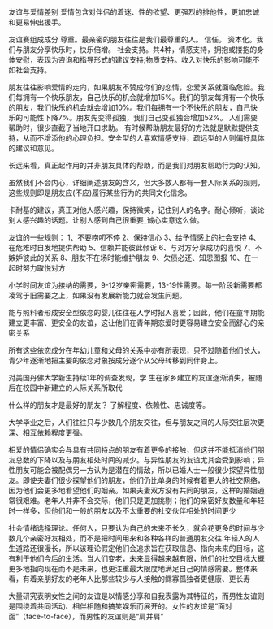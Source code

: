 友谊与爱情差别 
  爱情包含对伴侣的着迷、性的欲望、更强烈的排他性，更加忠诚和更易伸出援手。

友谊赛组成成分
尊重。最亲密的朋友往往是我们最尊重的人。
信任。
资本化。我们与朋友分享快乐时，快乐倍增。
社会支持。共4种，情感支持，拥抱或搂抱的身体安慰，表现为咨询和指导形式的建议支持;物质支持。收入对快乐的影响可能不如社会支持。

朋友往往影响爱情的走向，如果朋友不赞成你们的恋情，恋爱关系就面临危险。我们每拥有一个快乐朋友，自己快乐的机会就增加15%。我们的朋友每拥有一个快乐的朋友，我们快乐的机会就会增加10%。我们每拥有一个不快乐的朋友，自己快乐的可能性下降7%。朋友先变得孤独，我们自己变孤独会增加52%。
  人们需要帮助时，很少直截了当地开口求助。
  有时候帮助朋友最好的方法就是默默提供支持，从而不增添他的心理负担。安全型的人喜欢情感支持，疏远型的人则偏好具体的建议和意见。

长远来看，真正起作用的并非朋友具体的帮助，而是我们对朋友帮助行为的认知。

虽然我们不会内心，详细阐述朋友的含义，但大多数人都有一套人际关系的规则，这些规则即是朋友应(不应)履行某些行为的共同文化信念。

卡耐基的建议，真正对他人感兴趣，保持微笑，记住别人的名字。耐心倾听，谈论别人感兴趣的话题。让别人感到自己很重要_诚心实意这么做。

友谊的一些规则：
1、不要唠叨不停
2、保持信心
3、给予情感上的社会支持
4、在危难时自发地提供帮助
5、信赖并能彼此倾诉
6、与对方分享成功的喜悦
7、不嫉妒彼此的关系
8、朋友不在场时能维护朋友
9、欠债必还、知恩图报
10、在一起时努力取悦对方

小学时间友谊为接纳的需要，9-12岁亲密需要，13-19性需要。每一阶段新需要都凌驾于旧需要之上，如果没有发展新能力就会发生问题。

能与照料者形成安全型依恋的婴儿往往在入学时招人喜爱；因此，他们在童年期能建立更丰富、更安全的友谊，这让他们在青年期恋爱时更容易建立安全而舒心的亲密关系

所有这些依恋成分在年幼儿童和父母的关系中亦有所表现，只不过随着他们长大，青少年逐渐地把主要的依恋对象按成分逐个从父母转移到同伴身上。

对美国丹佛大学新生持续1年的调查发现，学 生在家乡建立的友谊逐渐消失，被随后在校园中新建立的人际关系所取代

什么样的朋友才是最好的朋友？
了解程度、依赖性、忠诚度等。

大学毕业之后，人们往往只与少数几个朋友交往，但与朋友之间的人际交往层次更深、相互依赖程度更强。

相爱的情侣确实会与具有共同特点的朋友有着更多的接触，但这并不能抵消他们朋友总数的下降以及与朋友相处时间的减少。与异性朋友的友谊尤其会受到影响；异性朋友可能会被配偶另一方认为是潜在的情敌，所以已婚人士一般很少探望异性朋友。即使夫妻们很少探望他们的朋友，他们仍比单身的时候有着更大的社交网络，因为他们会更多地看望他们的姻亲。如果夫妻双方没有共同的朋友，这样的婚姻通常很艰难。老年人并非不会交际，他们只是更加挑剔；他们的亲密好友数量和年轻时一样多，但他们和一般的朋友以及不太重要的社交伙伴相处的时间更少

社会情绪选择理论。任何人，只要认为自己的未来不长久，就会花更多的时间与少数几个亲密好友相处，而不是把时间用来和各种各样的普通朋友交往.年轻人的人生道路还很漫长，所以该理论假定他们会追求旨在获取信息、指向未来的目标，这有利于他们今后的生活。当人们变老，未来显得越来越有限，他们的社交目标大概更多地指向现在而不是未来，也更注重最大限度地满足自己的情感需要。整体来看，有着亲朋好友的老年人比那些较少与人接触的鳏寡孤独者更健康、更长寿

大量研究表明女性之间的友谊是以情感分享和自我表露为其特征的，而男性友谊则是围绕着共同活动、相伴相随和搞笑娱乐而展开的。女性的友谊是“面对面”（face-to-face），而男性的友谊则是“肩并肩”